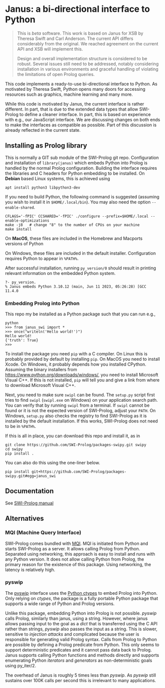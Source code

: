 # Janus: a bi-directional interface to Python

> This is  _beta_ software.  This  work is based  on Janus for  XSB by
> Theresa  Swift   and  Carl   Anderson.   The  current   API  differs
> considerably from the original.  We reached agreement on the current
> API and XSB will implement this.
>
> Design  and overall  implementation  structure is  considered to  be
> robust.   Several  issues  still   need  to  be  addressed,  notably
> considering  installation  in   various  environments  and  graceful
> handling of violating the limitations of open Prolog queries.

This  code  implements  a  ready-to-use  bi-directional  interface  to
Python.  As  motivated by Theresa  Swift, Python opens many  doors for
accessing resources such as graphics, machine learning and many more.

While this code is motivated by Janus, the current interface is rather
different.  In part, that is due to the extended data types that allow
SWI-Prolog to define  a cleaner interface.  In part, this  is based on
experience  with e.g.,  our JavaScript  interface.  We  are discussing
changes on both ends to make the interfaces as compatible as possible.
Part of this discussion is already reflected in the current state.

## Installing as Prolog library

This  is  normally a  GIT  sub  module  of  the SWI-Prolog  git  repo.
Configuration and installation of `library(janus)` which embeds Python
into Prolog is  handled by the normal  Prolog configuration.  Building
the  interface  requires  the  libraries  and  C  headers  for  Python
embedding to be installed.  On __Debian__ based Linux systems, this is
achieved using

    apt install python3 libpython3-dev

If you need to build Python, the following command is suggested
(assuming you wish to install it in `$HOME/.local/bin`). You may also
need the option `--enable-shared`.

    CFLAGS='-fPIC' CCSHARED='-fPIC' ./configure --prefix=$HOME/.local --enable-optimizations
    make -j8   # change "8" to the number of CPUs on your machine
    make install

On __MacOS__,  these files are  included in the Homebrew  and Macports
versions of Python

On  Windows,  these  files  are included  in  the  default  installer.
Configuration requires Python to appear in ``%PATH%``.

After successful installation, running `py_version/0` should result in
printing relevant information on the embedded Python system.

    ?- py_version.
	% Janus embeds Python 3.10.12 (main, Jun 11 2023, 05:26:28) [GCC 11.4.0

### Embedding Prolog into Python

This repo my  be installed as a  Python package such that  you can run
e.g.,

    python
	>>> from janus_swi import *
	>>> once("writeln('Hello world!')")
	Hello world!
	{'truth': True}
	>>>

To install  the package you  need `pip` with  a C compiler.   On Linux
this is  probably provided by  default by installing `pip`.   On MacOS
you need  to install Xcode.  On  Windows, it probably depends  how you
installed    CPython.    Assuming    the   binary    installers   from
https://www.python.org/downloads/windows/,   you   need   to   install
Microsoft Visual C++.   If this is not installed, `pip`  will tell you
and give a link from where to download Microsoft Visual C++.

Next, you  need to  make sure  `swipl` can  be found.   The `setup.py`
script first  tries to find  `swipl` (`swipl.exe` on Windows)  on your
application search path.  You can  verify that by running `swipl` from
a terminal.   If `swipl`  cannot be  found or it  is not  the expected
version of  SWI-Prolog, adjust your ``PATH``.   On Windows, `setup.py`
also checks the registry to find  SWI-Prolog as it is installed by the
default installation.  If  this works, SWI-Prolog does not  need to be
in ``%PATH%``.

If this is all in place, you can download this repo and install it, as
in

    git clone https://github.com/SWI-Prolog/packages-swipy.git swipy
	cd swipy
	pip install .

You can also do this using the one-liner below.

    pip install git+https://github.com/SWI-Prolog/packages-swipy.git#egg=janus_swi


## Documentation

See [SWI-Prolog manual](https://www.swi-prolog.org/pldoc/package/janus)


## Alternatives

### MQI (Machine Query Interface)

SWI-Prolog               comes              bundled               with
[MQI](https://www.swi-prolog.org/pldoc/package/mqi).  MQI is initiated
from  Python and  starts SWI-Prolog  as a  server.  It  allows calling
Prolog from Python.  Separated using networking, this approach is easy
to  install and  runs  with any  Python version.   It  does not  allow
calling Python  from Prolog, the  primary reason for the  existence of
this package.  Using networking, the latency is relatively high.

### pyswip

The   [pyswip](https://github.com/yuce/pyswip)   interface  uses   the
[Python    ctypes](https://docs.python.org/3/library/ctypes.html)   to
embed Prolog into Python.  Only relying  on _ctypes_, the package is a
fully portable Python package that supports a wide range of Python and
Prolog versions.

Unlike this  package, embedding  Python into  Prolog is  not possible.
_pyswip_ calls Prolog, similarly than janus, using a string.  However,
where  janus allows  passing input  to the  goal as  a _dict_  that is
transferred using the C API  rather than strings, _pyswip_ also passes
the  input as  a  string.   This is  slower,  sensitive to  _injection
attacks_  and   complicated  because  the  user   is  responsible  for
generating  valid Prolog  syntax.   Calls from  Prolog  to Python  are
possible by defining a Prolog  predicate from Python.  This only seems
to support  deterministic predicates and  it cannot pass data  back to
Prolog.  Janus supports calling  Python functions and methods directly
and  supports  enumerating  Python  _iterators_  and  _generators_  as
non-deterministic goals using py_iter/2.

The  overhead of  Janus is  roughly 5  times less  than _pyswip_.   As
_pyswip_ still sustains over 100K  calls per second this is irrelevant
to many applications.
